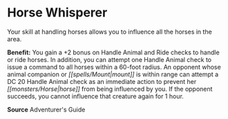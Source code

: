 ﻿---
cssclass: [feats]

---
# Horse Whisperer

Your skill at handling horses allows you to influence all the horses in the area.

**Benefit:** You gain a +2 bonus on Handle Animal and Ride checks to handle or ride horses. In addition, you can attempt one Handle Animal check to issue a command to all horses within a 60-foot radius. An opponent whose animal companion or _[[spells/Mount|mount]]_ is within range can attempt a DC 20 Handle Animal check as an immediate action to prevent her _[[monsters/Horse|horse]]_ from being influenced by you. If the opponent succeeds, you cannot influence that creature again for 1 hour.

**Source** Adventurer's Guide